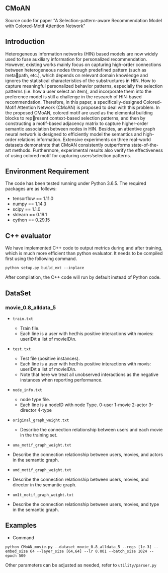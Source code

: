 ## CMoAN
Source code for paper "A Selection-pattern-aware Recommendation Model with Colored-Motif Attention Network"

## Introduction
  Heterogeneous information networks (HIN) based models are now widely used to fuse auxiliary information for personalized recommendation. However, existing works mainly focus on capturing high-order connections between heterogeneous nodes through predefined pattern (such as metapath, etc.), which depends on relevant domain knowledge and ignores the statistical characteristics of the substructures in HIN. How to capture meaningful personalized behavior patterns, especially the selection patterns (i.e. how a user select an item), and incorporate them into the preference model is still a challenge in the research of HIN-based recommendation. Therefore, in this paper, a specifically-designed Colored-Motif Attention Network (CMoAN) is proposed to deal with this problem. In the proposed CMoAN, colored motif are used as the elemental building blocks to represent context-based selection patterns, and then by constructing a motif-based adjacency matrix to capture higher-order semantic association between nodes in HIN. Besides, an attentive graph neural network is designed to efficiently model the semantics and high-order relations information. Extensive experiments on three real-world datasets demonstrate that CMoAN consistently outperforms state-of-the-art methods. Furthermore, experimental results also verify the effectiveness of using colored motif for capturing users’selection patterns.

## Environment Requirement
The code has been tested running under Python 3.6.5. The required packages are as follows:
* tensorflow == 1.11.0
* numpy == 1.14.3
* scipy == 1.1.0
* sklearn == 0.19.1
* cython == 0.29.15

## C++ evaluator
We have implemented C++ code to output metrics during and after training, which is much more efficient than python evaluator. It needs to be compiled first using the following command. 

```
python setup.py build_ext --inplace
```

After compilation, the C++ code will run by default instead of Python code.

## DataSet
### movie_0.8_alldata_5

* `train.txt`
  * Train file.
  * Each line is a user with her/his positive interactions with movies: userID\t a list of movieID\n.

* `test.txt`
  * Test file (positive instances).
  * Each line is a user with her/his positive interactions with movis: userID\t a list of movieID\n.
  * Note that here we treat all unobserved interactions as the negative instances when reporting performance.

* `node_info.txt`
  * node type file.
  * Each line is a nodeID with node Type. 0-user 1-movie 2-actor 3-director 4-type

* `original_graph_weight.txt`
  * Describe the connection relationship between users and each movie in the training set.
 
 * `uma_motif_graph_weight.txt`
  * Describe the connection relationship between users, movies, and actors in the semantic graph.
 
 * `umd_motif_graph_weight.txt`
  * Describe the connection relationship between users, movies, and director in the semantic graph.
  
 * `um1t_motif_graph_weight.txt`
  * Describe the connection relationship between users, movies, and type in the semantic graph.
  

## Examples 
* Command
```
python CMoAN_movie.py --dataset movie_0.8_alldata_5 --regs [1e-3] --embed_size 64 --layer_size [64,64] --lr 0.001 --batch_size 1024 --epoch 500
```
Other parameters can be adjusted as needed, refer to `utility/parser.py`
